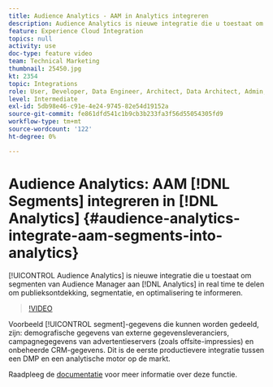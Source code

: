 ```yaml
---
title: Audience Analytics - AAM in Analytics integreren
description: Audience Analytics is nieuwe integratie die u toestaat om segmenten van Audience Manager (AAM) aan Analytics (a) in real time te delen om publieksontdekking, segmentatie, en optimalisering te informeren.
feature: Experience Cloud Integration
topics: null
activity: use
doc-type: feature video
team: Technical Marketing
thumbnail: 25450.jpg
kt: 2354
topic: Integrations
role: User, Developer, Data Engineer, Architect, Data Architect, Admin, Leader
level: Intermediate
exl-id: 5db98e46-c91e-4e24-9745-82e54d19152a
source-git-commit: fe861dfd541c1b9cb3b233fa3f56d55054305fd9
workflow-type: tm+mt
source-wordcount: '122'
ht-degree: 0%

---
```


# Audience Analytics: AAM [!DNL Segments] integreren in [!DNL Analytics] {#audience-analytics-integrate-aam-segments-into-analytics}

[!UICONTROL Audience Analytics] is nieuwe integratie die u toestaat om segmenten van Audience Manager aan  [!DNL Analytics] in real time te delen om publieksontdekking, segmentatie, en optimalisering te informeren.

>[!VIDEO](https://video.tv.adobe.com/v/25450/?quality=12)

Voorbeeld [!UICONTROL segment]-gegevens die kunnen worden gedeeld, zijn: demografische gegevens van externe gegevensleveranciers, campagnegegevens van advertentieservers (zoals offsite-impressies) en onbeheerde CRM-gegevens. Dit is de eerste productievere integratie tussen een DMP en een analytische motor op de markt.

Raadpleeg de [documentatie](https://experienceleague.adobe.com/docs/analytics/integration/audience-analytics/mc-audiences-aam.html?lang=en) voor meer informatie over deze functie.
